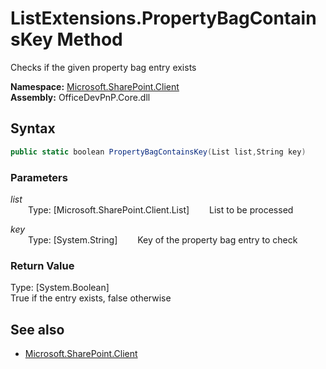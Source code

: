 # ListExtensions.PropertyBagContainsKey Method  
Checks if the given property bag entry exists  

**Namespace:** [Microsoft.SharePoint.Client](Microsoft.SharePoint.Client.md)  
**Assembly:** OfficeDevPnP.Core.dll  
## Syntax
```C#
public static boolean PropertyBagContainsKey(List list,String key)
```
### Parameters
*list*  
&emsp;&emsp;Type: [Microsoft.SharePoint.Client.List] 
&emsp;&emsp;List to be processed  
  
*key*  
&emsp;&emsp;Type: [System.String] 
&emsp;&emsp;Key of the property bag entry to check  
  
### Return Value
Type: [System.Boolean]  
True if the entry exists, false otherwise

## See also
- [Microsoft.SharePoint.Client](Microsoft.SharePoint.Client.md)
